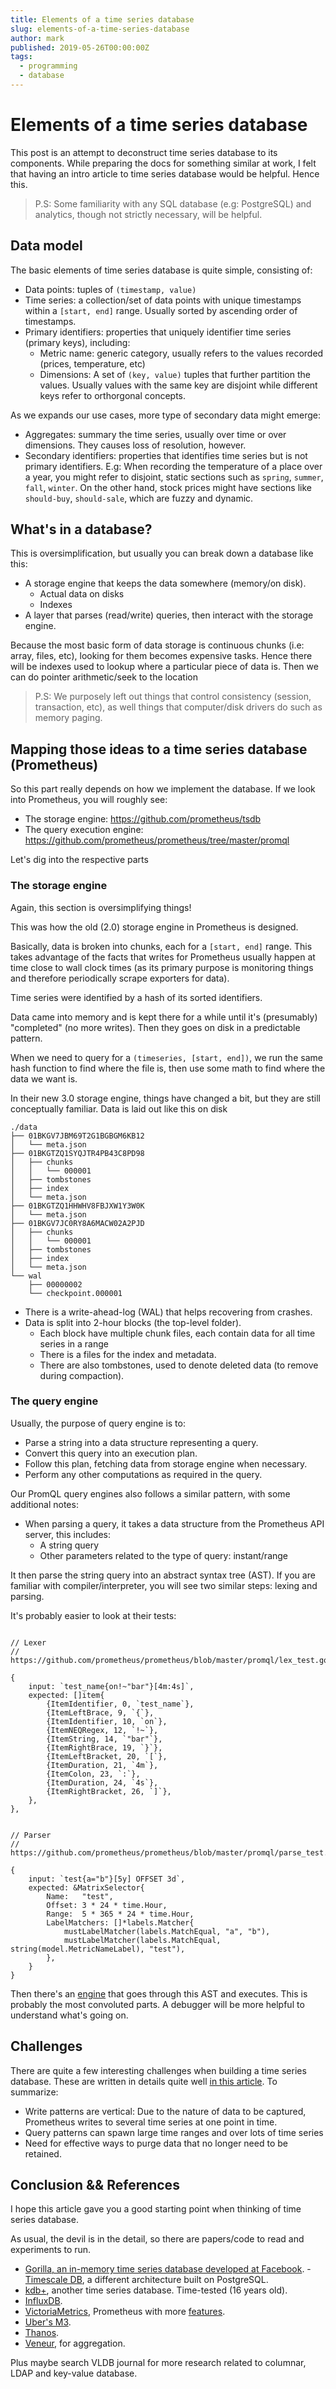 ```yaml
---
title: Elements of a time series database
slug: elements-of-a-time-series-database
author: mark
published: 2019-05-26T00:00:00Z
tags:
  - programming
  - database
---
```


# Elements of a time series database

This post is an attempt to deconstruct time series database to its components.
While preparing the docs for something similar at work, I felt that having an intro article to
time series database would be helpful. Hence this.

> P.S: Some familiarity with any SQL database (e.g: PostgreSQL) and analytics,
> though not strictly necessary, will be helpful.

## Data model

The basic elements of time series database is quite simple, consisting of:

- Data points: tuples of `(timestamp, value)`
- Time series: a collection/set of data points with unique timestamps within a `[start, end]` range.
  Usually sorted by ascending order of timestamps.
- Primary identifiers: properties that uniquely identifier time series (primary keys), including:
  - Metric name: generic category, usually refers to the values recorded (prices, temperature, etc)
  - Dimensions: A set of `(key, value)` tuples that further partition the values.
    Usually values with the same key are disjoint while different keys refer to orthorgonal concepts.

As we expands our use cases, more type of secondary data might emerge:

- Aggregates: summary the time series, usually over time or over dimensions.
  They causes loss of resolution, however.
- Secondary identifiers: properties that identifies time series but is not primary identifiers.
  E.g: When recording the temperature of a place over a year, you might refer to disjoint, static
  sections such as `spring`, `summer`, `fall`, `winter`. On the other hand, stock prices might
  have sections like `should-buy`, `should-sale`, which are fuzzy and dynamic.

## What's in a database?

This is oversimplification, but usually you can break down a database like this:

- A storage engine that keeps the data somewhere (memory/on disk).
  - Actual data on disks
  - Indexes
- A layer that parses (read/write) queries, then interact with the storage engine.

Because the most basic form of data storage is continuous chunks (i.e: array, files, etc),
looking for them becomes expensive tasks. Hence there will be indexes used to lookup where
a particular piece of data is. Then we can do pointer arithmetic/seek to the location

> P.S: We purposely left out things that control consistency (session, transaction, etc), as well
> things that computer/disk drivers do such as memory paging.

## Mapping those ideas to a time series database (Prometheus)

So this part really depends on how we implement the database. If we look into Prometheus,
you will roughly see:

- The storage engine: <https://github.com/prometheus/tsdb>
- The query execution engine: <https://github.com/prometheus/prometheus/tree/master/promql>

Let's dig into the respective parts

### The storage engine

Again, this section is oversimplifying things!

This was how the old (2.0) storage engine in Prometheus is designed.

Basically, data is broken into chunks, each for a `[start, end]` range.
This takes advantage of the facts that writes for Prometheus usually happen at time close to
wall clock times (as its primary purpose is monitoring things and therefore periodically scrape
exporters for data).

Time series were identified by a hash of its sorted identifiers.

Data came into memory and is kept there for a while until it's (presumably) "completed" (no more
writes). Then they goes on disk in a predictable pattern.

When we need to query for a `(timeseries, [start, end])`, we run the same hash function to find
where the file is, then use some math to find where the data we want is.

In their new 3.0 storage engine, things have changed a bit, but they are still conceptually
familiar. Data is laid out like this on disk

```
./data
├── 01BKGV7JBM69T2G1BGBGM6KB12
│   └── meta.json
├── 01BKGTZQ1SYQJTR4PB43C8PD98
│   ├── chunks
│   │   └── 000001
│   ├── tombstones
│   ├── index
│   └── meta.json
├── 01BKGTZQ1HHWHV8FBJXW1Y3W0K
│   └── meta.json
├── 01BKGV7JC0RY8A6MACW02A2PJD
│   ├── chunks
│   │   └── 000001
│   ├── tombstones
│   ├── index
│   └── meta.json
└── wal
    ├── 00000002
    └── checkpoint.000001
```

- There is a write-ahead-log (WAL) that helps recovering from crashes.
- Data is split into 2-hour blocks (the top-level folder).
  - Each block have multiple chunk files, each contain data for all time series in a range
  - There is a files for the index and metadata.
  - There are also tombstones, used to denote deleted data (to remove during compaction).

### The query engine

Usually, the purpose of query engine is to:

- Parse a string into a data structure representing a query.
- Convert this query into an execution plan.
- Follow this plan, fetching data from storage engine when necessary.
- Perform any other computations as required in the query.

Our PromQL query engines also follows a similar pattern, with some additional notes:

- When parsing a query, it takes a data structure from the Prometheus API server, this includes:
  - A string query
  - Other parameters related to the type of query: instant/range

It then parse the string query into an abstract syntax tree (AST).
If you are familiar with compiler/interpreter, you will see two similar steps: lexing and parsing.

It's probably easier to look at their tests:

<pre class="language-go"><code class="language-go">
// Lexer
// https://github.com/prometheus/prometheus/blob/master/promql/lex_test.go#L497

{
	input: `test_name{on!~"bar"}[4m:4s]`,
	expected: []item{
		{ItemIdentifier, 0, `test_name`},
		{ItemLeftBrace, 9, `{`},
		{ItemIdentifier, 10, `on`},
		{ItemNEQRegex, 12, `!~`},
		{ItemString, 14, `"bar"`},
		{ItemRightBrace, 19, `}`},
		{ItemLeftBracket, 20, `[`},
		{ItemDuration, 21, `4m`},
		{ItemColon, 23, `:`},
		{ItemDuration, 24, `4s`},
		{ItemRightBracket, 26, `]`},
	},
},
</code></pre>

<pre class="language-go"><code class="language-go">
// Parser
// https://github.com/prometheus/prometheus/blob/master/promql/parse_test.go#L999

{
	input: `test{a="b"}[5y] OFFSET 3d`,
	expected: &MatrixSelector{
		Name:   "test",
		Offset: 3 * 24 * time.Hour,
		Range:  5 * 365 * 24 * time.Hour,
		LabelMatchers: []*labels.Matcher{
			mustLabelMatcher(labels.MatchEqual, "a", "b"),
			mustLabelMatcher(labels.MatchEqual, string(model.MetricNameLabel), "test"),
		},
	}
}
</code></pre>

Then there's an [engine](https://github.com/prometheus/prometheus/tree/master/promql) that goes
through this AST and executes. This is probably the most convoluted parts. A debugger will be
more helpful to understand what's going on.

## Challenges

There are quite a few interesting challenges when building a time series database.
These are written in details quite well [in this article](https://fabxc.org/tsdb). To summarize:

- Write patterns are vertical: Due to the nature of data to be captured, Prometheus writes to
several time series at one point in time.
- Query patterns can spawn large time ranges and over lots of time series
- Need for effective ways to purge data that no longer need to be retained.

## Conclusion && References

I hope this article gave you a good starting point when thinking of time series database.

As usual, the devil is in the detail, so there are papers/code to read and experiments to run.

- [Gorilla, an in-memory time series database developed at Facebook](http://www.vldb.org/pvldb/vol8/p1816-teller.pdf).  - [Timescale DB](https://docs.timescale.com/v1.3/main), a different architecture built on PostgreSQL.
- [kdb+](https://kx.com/discover/time-series-database/), another time series database. Time-tested (16 years old).
- [InfluxDB](https://docs.influxdata.com/influxdb/v1.7).
- [VictoriaMetrics](https://github.com/VictoriaMetrics/VictoriaMetrics), Prometheus with more [features](https://github.com/VictoriaMetrics/VictoriaMetrics/wiki/ExtendedPromQL).
- [Uber's M3](https://eng.uber.com/m3/).
- [Thanos](https://github.com/improbable-eng/thanos).
- [Veneur](https://github.com/stripe/veneur), for aggregation.

Plus maybe search VLDB journal for more research related to columnar, LDAP and key-value database.

